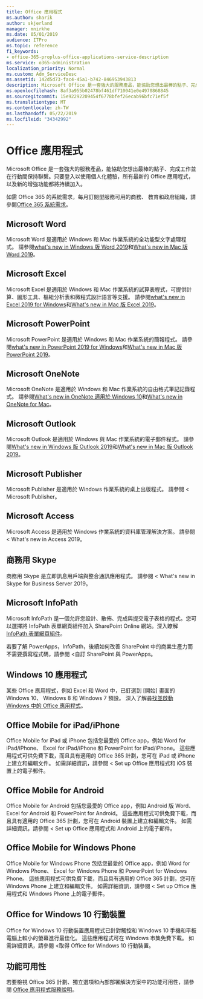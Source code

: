 ```yaml
---
title: Office 應用程式
ms.author: sharik
author: skjerland
manager: mnirkhe
ms.date: 05/01/2019
audience: ITPro
ms.topic: reference
f1_keywords:
- office-365-proplus-office-applications-service-description
ms.service: o365-administration
localization_priority: Normal
ms.custom: Adm_ServiceDesc
ms.assetid: 142d5d73-fac4-45a1-b742-846953943813
description: Microsoft Office 是一套強大的服務產品，能協助您想出最棒的點子、完成工作並在行動間保持聯繫。只要登入以使用個人化體驗，所有最新的 Office 應用程式，以及新的增強功能都將持續加入。
ms.openlocfilehash: 8af3a955b02478bf461df710041e0e4970868845
ms.sourcegitcommit: 15e92292209454f6778bfef26ecab96bfc71ef5f
ms.translationtype: MT
ms.contentlocale: zh-TW
ms.lasthandoff: 05/22/2019
ms.locfileid: "34342992"
---
```

# <a name="office-applications"></a>Office 應用程式

Microsoft Office 是一套強大的服務產品，能協助您想出最棒的點子、完成工作並在行動間保持聯繫。只要登入以使用個人化體驗，所有最新的 Office 應用程式，以及新的增強功能都將持續加入。
  
如需 Office 365 的系統需求，每月訂閱型服務可用的商務、 教育和政府組織，請參閱[Office 365 系統需求](https://products.office.com/office-system-requirements/#Office365forBEG)。
  
## <a name="microsoft-word"></a>Microsoft Word

Microsoft Word 是適用於 Windows 和 Mac 作業系統的全功能型文字處理程式。 請參閱[what's new in Windows 版 Word 2019](https://support.office.com/article/what-s-new-in-word-2019-for-windows-d3d31e5e-2bb8-4433-80bb-08279beef4b3)和[What's new in Mac 版 Word 2019](https://support.office.com/article/what-s-new-in-word-2019-for-mac-247e0cd4-a758-4b42-a157-42eb8853aef5)。
  
## <a name="microsoft-excel"></a>Microsoft Excel

Microsoft Excel 是適用於 Windows 和 Mac 作業系統的試算表程式，可提供計算、圖形工具、樞紐分析表和微程式設計語言等支援。 請參閱[what's new in Excel 2019 for Windows](https://support.office.com/article/what-s-new-in-excel-2019-for-windows-5a201203-1155-4055-82a5-82bf0994631f)和[What's new in Mac 版 Excel 2019](https://support.office.com/article/what-s-new-in-excel-2019-for-mac-5ce129d3-9e5c-417f-9545-fb6f7b72674d)。
  
## <a name="microsoft-powerpoint"></a>Microsoft PowerPoint

Microsoft PowerPoint 是適用於 Windows 和 Mac 作業系統的簡報程式。 請參閱[what's new in PowerPoint 2019 for Windows](https://support.office.com/article/what-s-new-in-powerpoint-2019-for-windows-8355a56a-f643-42d2-8454-784fa9b3d109)和[What's new in Mac 版 PowerPoint 2019](https://support.office.com/article/what-s-new-in-powerpoint-2019-for-mac-5038ba79-48c5-40f0-adff-11489e5d6fed)。
  
## <a name="microsoft-onenote"></a>Microsoft OneNote

Microsoft OneNote 是適用於 Windows 和 Mac 作業系統的自由格式筆記記錄程式。 請參閱[What's new in OneNote 適用於 Windows 10](https://support.office.com/article/what-s-new-in-onenote-for-windows-10-1477d5de-f4fd-4943-b18a-ff17091161ea)和[What's new in OneNote for Mac](https://support.office.com/article/see-what-s-new-in-onenote-for-mac-c82d3f15-252f-452a-89ba-e09fbe418829)。
  
## <a name="microsoft-outlook"></a>Microsoft Outlook

Microsoft Outlook 是適用於 Windows 與 Mac 作業系統的電子郵件程式。 請參閱[What's new in Windows 版 Outlook 2019](https://support.office.com/article/what-s-new-in-outlook-2019-for-windows-0c64df36-0908-4ff6-a7fc-573a62800525)和[What's new in Mac 版 Outlook 2019](https://support.office.com/article/what-s-new-in-outlook-2019-for-mac-05736033-f99e-4cb2-88aa-01e979b0736b)。
  
## <a name="microsoft-publisher"></a>Microsoft Publisher

Microsoft Publisher 是適用於 Windows 作業系統的桌上出版程式。 請參閱 < <b0>Microsoft Publisher</b0>。
  
## <a name="microsoft-access"></a>Microsoft Access

Microsoft Access 是適用於 Windows 作業系統的資料庫管理解決方案。 請參閱 < <b0>What's new in Access 2019</b0>。
  
## <a name="skype-for-business"></a>商務用 Skype

商務用 Skype 是立即訊息用戶端與整合通訊應用程式。 請參閱 < <b0>What's new in Skype for Business Server 2019</b0>。
  
## <a name="microsoft-infopath"></a>Microsoft InfoPath

Microsoft InfoPath 是一個允許您設計、散佈、完成與提交電子表格的程式。您可以選擇將 InfoPath 表單網頁組件加入 SharePoint Online 網站。深入瞭解 [InfoPath 表單網頁組件](http://go.microsoft.com/fwlink/p/?LinkId=271687)。

若要了解 PowerApps，InfoPath，後續如何改善 SharePoint 中的商業生產力而不需要撰寫程式碼，請參閱 <<c0>自訂 SharePoint 與 PowerApps。
  
## <a name="windows-10-apps"></a>Windows 10 應用程式

某些 Office 應用程式，例如 Excel 和 Word 中，已釘選到 [開始] 畫面的 Windows 10、 Windows 8 和 Windows 7 預設。 深入了解[尋找並啟動 Windows 中的 Office 應用程式](https://support.office.com/article/can-t-find-office-applications-in-windows-10-windows-8-or-windows-7-907ce545-6ae8-459b-8d9d-de6764a635d6?ocmsassetID=HA103581103&CTT=1&CorrelationId=03707eae-b946-462a-b3c6-f0fc04f55611&ui=en-US&rs=en-US&ad=US#ID0EAABAAA=Windows_8.1_or_Windows_8)。
  
## <a name="office-mobile-for-ipadiphone"></a>Office Mobile for iPad/iPhone

Office Mobile for iPad 或 iPhone 包括您最愛的 Office app，例如 Word for iPad/iPhone、 Excel for iPad/iPhone 和 PowerPoint for iPad/iPhone。 這些應用程式可供免費下載，而且具有適用的 Office 365 計劃，您可在 iPad 或 iPhone 上建立和編輯文件。 如需詳細資訊，請參閱 < <b0>Set up Office 應用程式和 iOS 裝置上的電子郵件</b0>。

## <a name="office-mobile-for-android"></a>Office Mobile for Android

Office Mobile for Android 包括您最愛的 Office app，例如 Android 版 Word、 Excel for Android 和 PowerPoint for Android。 這些應用程式可供免費下載，而且具有適用的 Office 365 計劃，您可在 Android 裝置上建立和編輯文件。 如需詳細資訊，請參閱 < <b0>Set up Office 應用程式和 Android 上的電子郵件</b0>。

## <a name="office-mobile-for-windows-phone"></a>Office Mobile for Windows Phone

Office Mobile for Windows Phone 包括您最愛的 Office app，例如 Word for Windows Phone、 Excel for Windows Phone 和 PowerPoint for Windows Phone。 這些應用程式可供免費下載，而且具有適用的 Office 365 計劃，您可在 Windows Phone 上建立和編輯文件。 如需詳細資訊，請參閱 < <b0>Set up Office 應用程式和 Windows Phone 上的電子郵件</b0>。

## <a name="office-for-windows-10-mobile"></a>Office for Windows 10 行動裝置

Office for Windows 10 行動裝置應用程式已針對觸控和 Windows 10 手機和平板電腦上較小的螢幕進行最佳化。 這些應用程式可在 Windows 市集免費下載。 如需詳細資訊，請參閱 <<c0>取得 Office for Windows 10 行動裝置。
  
## <a name="feature-availability"></a>功能可用性

若要檢視 Office 365 計劃、獨立選項和內部部署解決方案中的功能可用性，請參閱 [Office 應用程式服務說明](office-applications-service-description.md)。
  